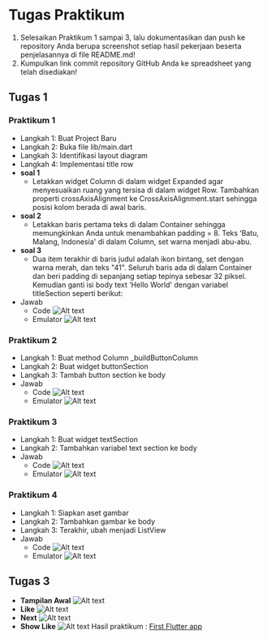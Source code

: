 # Tugas Praktikum

1. Selesaikan Praktikum 1 sampai 3, lalu dokumentasikan dan push ke repository Anda berupa screenshot setiap hasil pekerjaan beserta penjelasannya di file README.md!
2. Kumpulkan link commit repository GitHub Anda ke spreadsheet yang telah disediakan!

## Tugas 1

### Praktikum 1

- Langkah 1: Buat Project Baru
- Langkah 2: Buka file lib/main.dart
- Langkah 3: Identifikasi layout diagram
- Langkah 4: Implementasi title row
- **soal 1** 
  - Letakkan widget Column di dalam widget Expanded agar menyesuaikan ruang yang tersisa di dalam widget Row. Tambahkan properti crossAxisAlignment ke CrossAxisAlignment.start sehingga posisi kolom berada di awal baris.
- **soal 2** 
  - Letakkan baris pertama teks di dalam Container sehingga memungkinkan Anda untuk menambahkan padding = 8. Teks ‘Batu, Malang, Indonesia' di dalam Column, set warna menjadi abu-abu.
- **soal 3** 
  - Dua item terakhir di baris judul adalah ikon bintang, set dengan warna merah, dan teks "41". Seluruh baris ada di dalam Container dan beri padding di sepanjang setiap tepinya sebesar 32 piksel. Kemudian ganti isi body text ‘Hello World' dengan variabel titleSection seperti berikut:
- Jawab 
  - Code
  ![Alt text](docs/img/code_jawab.png)
  - Emulator
  ![Alt text](docs/img/hasil.png)

### Praktikum 2

- Langkah 1: Buat method Column _buildButtonColumn
- Langkah 2: Buat widget buttonSection
- Langkah 3: Tambah button section ke body
- Jawab
  - Code
  ![Alt text](docs/img/code_jawab2.png)
  - Emulator
  ![Alt text](docs/img/hasil2.png)

### Praktikum 3

- Langkah 1: Buat widget textSection
- Langkah 2: Tambahkan variabel text section ke body
- Jawab
  - Code
    ![Alt text](docs/img/code_jawab3.png)
  - Emulator
    ![Alt text](docs/img/hasil3.png)

### Praktikum 4

- Langkah 1: Siapkan aset gambar
- Langkah 2: Tambahkan gambar ke body
- Langkah 3: Terakhir, ubah menjadi ListView
- Jawab
  - Code
    ![Alt text](docs/img/code_jawab4.png)
  - Emulator
    ![Alt text](docs/img/hasil4.png)

## Tugas 3

- **Tampilan Awal**
  ![Alt text](docs/img/my_apss.png)
- **Like**
  ![Alt text](docs/img/my_apss1.png)
- **Next**
  ![Alt text](docs/img/my_apss2.png)
- **Show Like**
  ![Alt text](docs/img/my_apss3.png)
Hasil praktikum : [First Flutter app](https://github.com/BimaBayuUWUUU/2141720019-mobile-2023/tree/master/bimbay_app_week5/my_awesome_namer)
